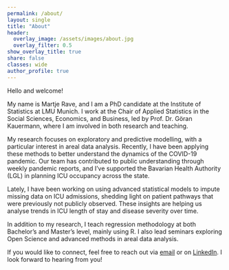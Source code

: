 ```yaml
---
permalink: /about/
layout: single
title: "About"
header:
  overlay_image: /assets/images/about.jpg
  overlay_filter: 0.5
show_overlay_title: true
share: false
classes: wide
author_profile: true  
---
```


Hello and welcome!

My name is Martje Rave, and I am a PhD candidate at the Institute of Statistics at LMU Munich. I work at the Chair of Applied Statistics in the Social Sciences, Economics, and Business, led by Prof. Dr. Göran Kauermann, where I am involved in both research and teaching.<br>

My research focuses on exploratory and predictive modelling, with a particular interest in areal data analysis. Recently, I have been applying these methods to better understand the dynamics of the COVID-19 pandemic. Our team has contributed to public understanding through weekly pandemic reports, and I’ve supported the Bavarian Health Authority (LGL) in planning ICU occupancy across the state.<br>

Lately, I have been working on using advanced statistical models to impute missing data on ICU admissions, shedding light on patient pathways that were previously not publicly observed. These insights are helping us analyse trends in ICU length of stay and disease severity over time.<br>

In addition to my research, I teach regression methodology at both Bachelor’s and Master’s level, mainly using R. I also lead seminars exploring Open Science and advanced methods in areal data analysis.<br>

If you would like to connect, feel free to reach out via [email](mailto:martje.rave@stat.uni-muenchen.de) or on [LinkedIn](https://www.linkedin.com/in/martje-rave-822b5789/). I look forward to hearing from you!
